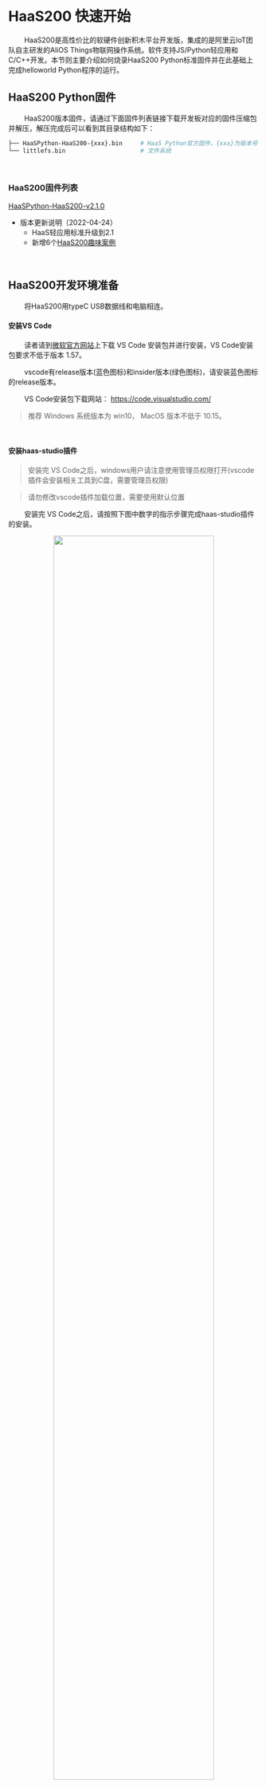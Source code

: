# HaaS200 快速开始
&emsp;&emsp;
HaaS200是高性价比的软硬件创新积木平台开发版，集成的是阿里云IoT团队自主研发的AliOS Things物联网操作系统。软件支持JS/Python轻应用和C/C++开发。本节则主要介绍如何烧录HaaS200 Python标准固件并在此基础上完成helloworld Python程序的运行。

## HaaS200 Python固件

&emsp;&emsp;
HaaS200版本固件，请通过下面固件列表链接下载开发板对应的固件压缩包并解压，解压完成后可以看到其目录结构如下：
```bash
├── HaaSPython-HaaS200-{xxx}.bin     # HaaS Python官方固件，{xxx}为版本号
└── littlefs.bin                     # 文件系统
```

&emsp;&emsp;
### HaaS200固件列表
[HaaSPython-HaaS200-v2.1.0](https://hli.aliyuncs.com/o/config/HaaS_Python/HaaSPython-HaaS200-v2.1.0.zip)
  * 版本更新说明（2022-04-24）
    * HaaS轻应用标准升级到2.1
    * 新增6个[HaaS200趣味案例](https://haas.iot.aliyun.com/solution)

<br>

## HaaS200开发环境准备
&emsp;&emsp;
将HaaS200用typeC USB数据线和电脑相连。

#### 安装VS Code

&emsp;&emsp;
读者请到[微软官方网站](https://code.visualstudio.com/)上下载 VS Code 安装包并进行安装，VS Code安装包要求不低于版本 1.57。

&emsp;&emsp;
vscode有release版本(蓝色图标)和insider版本(绿色图标)，请安装蓝色图标的release版本。

&emsp;&emsp;
VS Code安装包下载网站： https://code.visualstudio.com/

> 推荐 Windows 系统版本为 win10， MacOS 版本不低于 10.15。
<br>

#### 安装haas-studio插件

> 安装完 VS Code之后，windows用户请注意使用管理员权限打开(vscode插件会安装相关工具到C盘，需要管理员权限)

> 请勿修改vscode插件加载位置，需要使用默认位置

&emsp;&emsp;
安装完 VS Code之后，请按照下图中数字的指示步骤完成haas-studio插件的安装。

<div align="center">
<img src=../images/HaaS200startup_安装haas_studio_插件.png width=80%/>
</div>

&emsp;&emsp;
插件第一次安装完成后，会提示安装相关工具才能激活插件，请同意安装相关工具。第一次新建或者打开python轻应用工程，也会安装轻应用开发相关工具，同样需要同意安装。

<div align="center">
<img src=../images/haas-studio-tool-install.png width=80%/>
</div>

&emsp;&emsp;
插件安装完成后，则 VSCode 左下角的状态栏会显示"快速开始"的图标，如下图所示。

<div align="center">
<img src=../images/haas-studio-startup-page.png width=80%/>
</div>

&emsp;&emsp;
一般情况下，左下角只会显示快速开始图标，如果打开或者新建了某个Python工程，则会在VSCode底部的状态栏展开如下一排按钮，这些按钮的功能如下图所示：

<div align="center">
<img src=../images/HaaS_Studio_HaaS200Python工程按钮.png width=40%/>
</div>

&emsp;&emsp;
为了方便开发，还可以打开高级串口模式，在当前的工程目录下，存在.vscode这样一个文件夹，找到里面的settings.json文件，将pythonAdvanced选项设置成enable即可，打开方式如下：
* 注意高级模式某些平台可能不支持，比如低版本的linux，M1系列MACOS等，如果平台不支持，会自动设置成 disable。

<div align="center">
<img src=../images/haas-studio-HaaS200_python-advance.png width=80%/>
</div>

&emsp;&emsp;
python高级模式打开之后，这些按钮的功能变成如下图所示：

<div align="center">
<img src=../images/haas-studio-python-HaaS200_advance-enable.png width=40%/>
</div>

### HaaS200串口名称确认
#### Windows系统

&emsp;&emsp;
读者请通过控制面板下的设备管理器，查询当前电脑下HaaS200插入后新增的端口。下图中显示HaaS200连接后新增的串口为“COM7”。
> 注意：每台PC的串口可能都不一样，如果有多个串口，可以断开PC和HaaS200之间的连线，然后将PC和HaaS200相连，找到新增的那个串口。

![HaaS200串口示意图](https://hli.aliyuncs.com/haas-static/haasapi/Python/docs/zh-CN/images/1_HaaS_EDU_K1_WINDOWS_COM.png)

&emsp;&emsp;
如果连接HaaS200之前和之后，没有新增串口，则需要安装HaaS200的串口驱动，[请点我下载](https://www.silabs.com/documents/public/software/CP210x_Universal_Windows_Driver.zip)。

<br>

#### MAC系统

&emsp;&emsp;
如果您的电脑是MAC系统，系统会自带HaaS200 UART驱动程序，无需单独安装。可以在命令行中通过如下命令查看HaaS200接到电脑之前和之后串口列表的差异确认HaaS200串口名称。

```
# 接入HaaS200之前
(base) ➜  ~ ls /dev/tty.usb*
zsh: no matches found: /dev/tty.usb*

# 接入HaaS200之后
(base) ➜  ~ ls /dev/tty.usb*
/dev/tty.usbserial-14130
```

&emsp;&emsp;
其中接入HaaS200之后新出现的"/dev/tty.usbserial-14130"即为HaaS200所对应的串口。
> 注意：每台PC的串口可能都不一样，上面只是笔者电脑上面的串口信息。

<br>

## 固件烧录过程

&emsp;&emsp;
烧录此固件需使用HaaS-Studio集成开发环境。

<br>
1. 点击“快速开始”按钮后选择“烧录工具”按钮。如下图所示。
<div align="center">
<img src=../images/HaaS200startup_HaaS_Studio_固件烧录.png width=75%/>
</div>
2. 选择好HaaS200对应的“串口名字” <br>
3. 选择固件所在路径（上面“固件下载”步骤中解压出来的名为HaaSPython-HaaS200-{xxx}.bin的文件） <br>
4. 选择文件系统所在路径（上面“固件下载”步骤中解压出来的名为lilttlefs.bin的文件） <br>
5. 点击“开始烧录”按钮，HaaS Studio便会将此固件烧录到开发板中，如下图所示。 <br>

> 下图中是笔者电脑中的串口好和固件名称，请读者按照根据串口和固件实际路径进行选择。

> 如果“串口名字”下拉框中没有正确的串口号，可以拔插HaaS200的USB口后，点击“刷新”按钮刷新串口列表。

<div align="center">
<img src=../images/HaaS_Studio_固件烧录_HaaS200_开始烧录.png width=75%/>
</div>

&emsp;&emsp;
烧录过程中命令行窗口会输出如下日志，烧录完成，终端日志中会提示"sram test successfully"。

```log
...

......

CCCCCCCCCCCCCCCCCCCCCCCCCCCCCCCCCCCCCCCCCCCCCCCCCCCCCCCCCCCCCCCCCCCCCCCCCCCCCCCCCCCCCCCCCCCCCCCCCCCCCCCCCCCCCCCCCCCC
<<< 0x43
Packet 0 >>>
<<< 0x6
<<< 0x43
Packet 7584 / 7584 >>>  <<< ACK
EOF
>>> EOT
<<< 0x15
>>> EOT
<<< 0x6
<<< 0x43
Packet End >>>
<<< 0x6
File: ymodem_burn_xz.bin
Size: 970676Bytes
11 0x3ff000 

yxy ota_patch_write_param successes



Recv flash addr: 0x00214000, len:0x000ecfb4 OK 

......

CCCCCCCCCCCCCCCCCCCCCCCCCCCCCCCCCCCCCCCCCCCCCCCCCCCCCCCCCCCCCCCCCCCCCCCCCCCCCCCCCCCCCCCCCCCCCCCCCCCCCCCCCCCCCCCCCCCC
<<< 0x43
Packet 0 >>>
<<< 0x6
<<< 0x43
Packet 5344 / 5344 >>>  <<< ACK
EOF
>>> EOT
<<< 0x15
>>> EOT
<<< 0x6
<<< 0x43
Packet End >>>
<<< 0x6
File: littlefs.bin
Size: 684032Bytes
Swap AB partition


Recv flash addr: 0x00354000, len:0x000a7000 OK 

...

sram test successfully

...

ota_xz_main-336

is xz file.

sram test successfully

```

<br>

&emsp;&emsp;
如果在烧录的过程中如果命令行中会出现如下提示，请按下HaaS200上复位按钮重启设备。

```log
"Please reboot the board manually"
```

<br>

&emsp;&emsp;
经过上面的步骤HaaS Python固件就烧录到HaaS200开发板中去了。

### 固件版本确认
&emsp;&emsp;
固件烧录完成后，如何确认固件真的有更新到硬件中呢？可以通过如下的方法确认：

&emsp;&emsp;
通过串口工具打开HaaS200开发板串口（注意波特率选择115200），此时在串口工具中敲击回车，会有三种情况：
1. 敲击回车后会出现“>>>”符号，">>>"代表已经进入到Python的REPL模式中。
2. 敲击回车后出现"#"符号，则代表HaaS200内部没有没有运行Python引擎，此时可以在串口中输入"python"然后敲击回车启动Python引擎；执行“python”之后再敲击回车，如果出现">>>"则代表python引擎启动成功，并且进入到了Python的REPL模式
3. 敲击回车后未出现">>>"或“#”符号，则一般是因为您的开发板正在运行程序没办法接收串口命令。此时，可以同时按下Ctrl+C两个按键，尝试打断当前的python脚本。如果按很多次Ctrl+C之后仍然没有出现">>>"，则大概率是因为开发板运行的程序死机，可以尝试按住“Ctrl+C”再对开发板进行硬件复位，直到出现“#”或“>>>”。

&emsp;&emsp;
在REPL模式中输入“import uos; uos.version_info()”指令回车执行，HaaS Python则会将版本号信息输出到串口中。如下图所示，其版本信息遵循“HaaSPython-HaaS200-\<version>-\<buildtime>”的格式，其中：
* \<version\>：代表HaaS 200固件版本号。
* \<buildtime\>：代表固件编译时间。

<div align="center">
<img src=../images/HaaSPython_版本号确认_HaaS200.png width=50%/>
</div>

> MACOS建议使用picocom串口工具；Windows系统推荐使用Putty串口工具。

## HaaS200 helloworld例程

### 创建helloworld工程
&emsp;&emsp;
请遵循如下的步骤完成helloworld Python工程的创建。

&emsp;&emsp;
如下图所示，点击HaaS Studio的"快速开始"按键会弹出HaaS Studio的欢迎页面，请选择“创建项目”，如下图所示：

<div align="center">
<img src=../images/HaaS200startup_HaaS_Studio_创建项目向导.png width=80%/>
</div>

&emsp;&emsp;
根据创建工程向导，开发者输入/选择相关的信息即可。下面以在HaaS200上面创建hellworld示例程序为例演示工程进行，步骤如下:
> 注意事项： 文件夹不要有`中文，空格及其他异常`字符。

1. 输入项目名称
2. 选择工作区所在路径
3. 选择硬件类型
4. 选择编程语言
5. 选择解决方案模板
<div align="center">
<img src=../images/HaaS200_创建工程向导.png width=50%/>
</div>
&emsp;&emsp;
然后点击“立即创建”按钮，在随后的步骤中确认输入的信息无误，点击“确认”，等待工程创建完成后，VS Code会自动打开新创建的工程。就可以在左侧的文件浏览页面中看到刚刚创建的helloworld工程。

<div align="center">
<img src=../images/HaaS200startup_HaaS_Studio_Python_helloworld_代码.png width=80%/>
</div>


### 推送脚本到设备

&emsp;&emsp;
点击HaaS-Studio的“部署运行”按钮（<img src=https://hli.aliyuncs.com/haas-static/haasapi/Python/docs/zh-CN/images/1_HaaS_Studio_部署运行.png width=5%/>），HaaS Studio工具上面会弹出如下的选择框，请按照如下的步骤逐步选择完成后，HaaS-Studio开始推送出脚本。
<div align="center">
<img src=../images/1_HaaS_Studio_Python_本地推送脚本.png width=60%/>
</div>

&emsp;&emsp;
推送固件过程中会提示重启开发板("Please reboot the board manually.")，此时需要开发者按下HaaS200上复位按钮重启开发板。

&emsp;&emsp;
脚本开始推送脚本后，VS Code的命令行窗口会有如下提示：
```
serial port is /dev/cu.usbserial-14130
transfer baudrate is 115200
filepath is /Users/wangcd/workspace/helloworld/HaaSPython/upgrade/pyamp.zip
b'\r#'
Please reboot the board manually.
amp shakehand begin...
b'Z'
b'Z'
b'Z'
b'Z'
start to send amp_boot cmd
start to send file cmd
amp shakehand success
...
```

&emsp;&emsp;
脚本推送完成后，VS Code的命令行窗口会有如下提示：
```
Ymodem transfer file finish
send cmd exit
```

> 如果烧录出现问题，请联系HaaS小二解决推送问题。

</details>

<br>
&emsp;&emsp;
推送此脚本到HaaS200之后，点击HaaS Studio的“串口”按钮后选择正确的串口并设定波特率为115200之后，就可以看到设备周期性的打印如下日志。

```
...
helloworld
helloworld
helloworld
...
```

### 例程Python脚本说明

&emsp;&emsp;
helloworld工程中的main.py脚本内容如下，各行代码的功能请参考下面代码的注释。

```python
#!/usr/bin/env python
# -*- encoding: utf-8 -*-

import utime   # 延时函数在utime库中

if __name__ == '__main__':
    while True:             # 无限循环
        print("helloworld")  # 打印"helloworld"字串到串口中
        utime.sleep(1)      # 打印完之后休眠1秒
```

&emsp;&emsp;
helloworld例程运行起来就说明HaaS Python开发环境安装好了。接下来是对公测案例的说明。

&emsp;&emsp;
快速入门完成之后，建议您进入我们的[趣味案例专区](https://haas.iot.aliyun.com/solution)，快速体验更多有意思的案例。

&emsp;&emsp;
如果您想了解如何从浅到深完成一个完整的物联网应用的开发，建议您进入我们的[学习中心](https://haas.iot.aliyun.com/learning)进行学习。

&emsp;&emsp;
如果您想了解HaaS开发框架目前有哪些外设驱动可用，建议您进入我们的[硬件积木](https://haas.iot.aliyun.com/solution/hardware)查看目前支持的硬件积列表。

&emsp;&emsp;
如果您想看HaaS Python都提供哪些库和API，请点击左侧导航栏查看。
<br>
